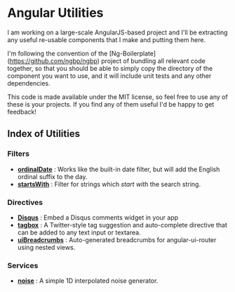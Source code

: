 # Angular Utilities

I am working on a large-scale AngularJS-based project and I'll be extracting
any useful re-usable components that I make and putting them here.

I'm following the convention of the [Ng-Boilerplate] (https://github.com/ngbp/ngbp) project of bundling
all relevant code together, so that you should be able to simply copy the
directory of the component you want to use, and it will include unit tests
and any other dependencies.

This code is made available under the MIT license, so feel free to use any of these is your projects. If you find any of them useful I'd be happy to get feedback!

## Index of Utilities

### Filters


- [**ordinalDate**](https://github.com/michaelbromley/angularUtils/tree/master/src/filters/ordinalDate) : Works like the built-in date filter, but will add the English ordinal suffix to the day.
- [**startsWith**](https://github.com/michaelbromley/angularUtils/tree/master/src/filters/startsWith) : Filter for strings which *start with* the search string.

### Directives

- [**Disqus**](https://github.com/michaelbromley/angularUtils/tree/master/src/directives/disqus) : Embed a Disqus comments widget in your app
- [**tagbox**](https://github.com/michaelbromley/angularUtils/tree/master/src/directives/tagbox) : A Twitter-style tag suggestion and auto-complete directive that can be added to any text input or textarea.
- [**uiBreadcrumbs**](https://github.com/michaelbromley/angularUtils/tree/master/src/directives/uiBreadcrumbs) : Auto-generated breadcrumbs for angular-ui-router using nested views.

### Services

- [**noise**](https://github.com/michaelbromley/angularUtils/tree/master/src/services/noise) : A simple 1D interpolated noise generator.
